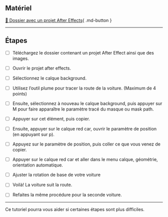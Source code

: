 



## Matériel
[📁 Dossier avec un projet After Effects](https://cmontmorency365.sharepoint.com/:f:/s/TIM-582214-Animation2d77/Em3ka70GpaFItPtze4lQHTMBGxgavowVxGJ61L9_9mpfUQ?e=V2oGhw){ .md-button }   <br>

***  


## Étapes

- [ ] Téléchargez le dossier contenant un projet After Effect ainsi que des images.
- [ ] Ouvrir le projet after effects.
- [ ] Sélectionnez le calque background.
- [ ] Utilisez l’outil plume pour tracer la route de la voiture. (Maximum de 4 points)
- [ ] Ensuite, sélectionnez à nouveau le calque background, puis appuyer sur M pour faire apparaître le paramètre tracé du masque ou mask path.
- [ ] Appuyer sur cet élément, puis copier.
- [ ] Ensuite, appuyer sur le calque red car, ouvrir le paramètre de position (en appuyant sur p).
- [ ] Appuyez sur le paramètre de position, puis coller ce que vous venez de copier.
- [ ] Appuyer sur le calque red car et aller dans le menu calque, géométrie, orientation automatique.
- [ ] Ajuster la rotation de base de votre voiture
- [ ] Voilà! La voiture suit la route.
- [ ] Refaites la même procédure pour la seconde voiture.


***  


<knowmore href="https://helpx.adobe.com/ca_fr/after-effects/how-to/animate-along-path.html?playlist=/services/playlist.helpx/products:SG_AFTEREFFECTS_1_1/learn-path:key-techniques/set-header:animating-essentials/playlist:topic/fr_CA.json&ref=helpx.adobe.com">
    Ce tutoriel pourra vous aider si certaines étapes sont plus difficiles. 
</knowmore>
